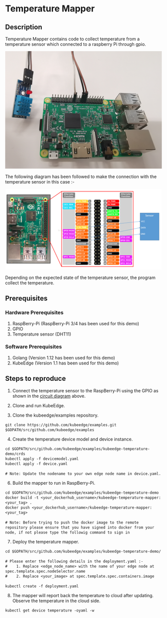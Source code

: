 # Temperature Mapper
 
 
 ## Description
 
Temperature Mapper contains code to collect temperature from a temperature sensor which connected to a raspberry Pi through gpio.

<img src="images/temperature-sensor.jpg">
  
The following diagram has been followed to make the connection with the 
temperature sensor in this case :-

<img src="images/temperature-sensor-wiring.PNG">

Depending on the expected state of the temperature sensor, the program collect the temperature.



## Prerequisites 

### Hardware Prerequisites

1. RaspBerry-Pi (RaspBerry-Pi 3/4 has been used for this demo)
2. GPIO 
3. Temperature sensor (DHT11)

### Software Prerequisites
 
1. Golang (Version 1.12 has been used for this demo)
2. KubeEdge (Version 1.1 has been used for this demo)

## Steps to reproduce

1. Connect the temperature sensor to the RaspBerry-Pi using the GPIO as shown in the [circuit diagram](images/temperature-sensor-wiring.PNG) above.   

2. Clone and run KubeEdge. 

3. Clone the kubeedge/examples repository.

```console
git clone https://github.com/kubeedge/examples.git $GOPATH/src/github.com/kubeedge/examples
```

4. Create the temperature device model and device instance.

```console
cd $GOPATH/src/github.com/kubeedge/examples/kubeedge-temperature-demo/crds
kubectl apply -f devicemodel.yaml
kubectl apply -f device.yaml

# Note: Update the nodename to your own edge node name in device.yaml.
```
 
 6. Build the mapper to run in RaspBerry-Pi.

```shell         
cd $GOPATH/src/github.com/kubeedge/examples/kubeedge-temperature-demo
docker build -t <your_dockerhub_username>/kubeedge-temperature-mapper:<your_tag> .
docker push <your_dockerhub_username>/kubeedge-temperature-mapper:<your_tag>

# Note: Before trying to push the docker image to the remote repository please ensure that you have signed into docker from your node, if not please type the followig command to sign in
```
 
 7. Deploy the temperature mapper.
        
```console
cd $GOPATH/src/github.com/kubeedge/examples/kubeedge-temperature-demo/

# Please enter the following details in the deployment.yaml :-
#    1. Replace <edge_node_name> with the name of your edge node at spec.template.spec.nodeSelector.name
#    2. Replace <your_image> at spec.template.spec.containers.image

kubectl create -f deployment.yaml
```
 
  8. The mapper will report back the temperature to cloud after updating. Observe the temperature in the cloud side.
  
```shell         
kubectl get device temperature -oyaml -w
```

 
